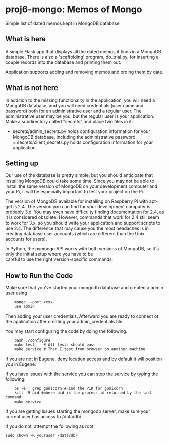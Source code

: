 # proj6-mongo: Memos of Mongo
Simple list of dated memos kept in MongoDB database

## What is here

A simple Flask app that displays all the dated memos it finds in a MongoDB database.
There is also a 'scaffolding' program, db_trial.py, for inserting a couple records into the database 
and printing them out.

Application supports adding and removing memos and ording them by date.

## What is not here

In addition to the missing functionality in the application, you will
need a MongoDB database, and you will need credentials (user name and
password) both for an administrative user and a regular user.  The
administrative user may be you, but the regular user is your
application. Make a subdirectory called "secrets" and place two files
in it: 

- secrets/admin_secrets.py holds configuration information for your MongoDB
  database, including the administrative password.  
= secrets/client_secrets.py holds configuration information for your
  application. 


## Setting up

Our use of the database is pretty simple, but you should anticipate
that installing MongoDB could take some time.  Since you may not be
able to install the same version of MongoDB on your development
computer and your Pi, it will be especially important to test your
project on the Pi. 

The version of MongoDB available for installing on Raspberry Pi with
apt-get is 2.4.  The version you can find for your development
computer is probably 3.x.  You may even have difficulty finding
documentation for 2.4, as it is considered obsolete.  However,
commands that work for 2.4 still seem to work for 3.x, so you should
write your application and support scripts to use 2.4.   The
difference that may cause you the most headaches is in creating
database user accounts (which are different than the Unix accounts for
users). 

In Python, the pymongo API works with both versions of MongoDB, so
it's only the initial setup where you have to be  
careful to use the right version-specific commands. 

## How to Run the Code
Make sure that you've started your mongodb database and created a admin user using

```
	mongo --port xxxx
	use admin
```
Then adding your user credentials. Afterward you are ready to connect ot the application after creating your admin_credentials file.

You may start configuring the code by doing the following.

```
	bash ./configure
	make test    # All tests should pass
	make service # Then I test from browser on another machine
```
If you are not in Eugene, deny location access and by default it will position you in Eugene.


If you have issues with the service you can stop the service by typing the following:
```
	ps -e | grep gunicorn #Find the PID for gunicorn
	kill -9 pid #where pid is the process id returned by the last command
	make service
```
If you are getting issues starting the mongodb server, make sure your current user has access to /data/db/

If you do not, attempt the following as root. 

```
sudo chown -R youruser /data/db/
```

